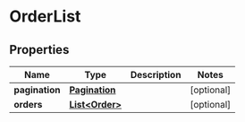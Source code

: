 
# OrderList

## Properties
Name | Type | Description | Notes
------------ | ------------- | ------------- | -------------
**pagination** | [**Pagination**](Pagination.md) |  |  [optional]
**orders** | [**List&lt;Order&gt;**](Order.md) |  |  [optional]



